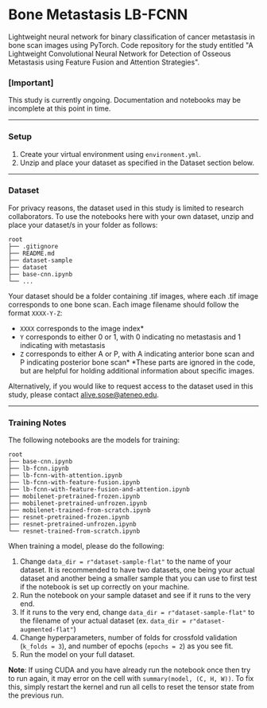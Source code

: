 # Bone Metastasis LB-FCNN
Lightweight neural network for binary classification of cancer metastasis in bone scan images using PyTorch. Code repository for the study entitled "A Lightweight Convolutional Neural Network for Detection of Osseous Metastasis using Feature Fusion and Attention Strategies".

### [Important]
This study is currently ongoing. Documentation and notebooks may be incomplete at this point in time.

---

### Setup
1. Create your virtual environment using `environment.yml`.
2. Unzip and place your dataset as specified in the Dataset section below.

---

### Dataset
For privacy reasons, the dataset used in this study is limited to research collaborators. To use the notebooks here with your own dataset, unzip and place your dataset/s in your folder as follows:
```
root
├── .gitignore  
├── README.md  
├── dataset-sample
├── dataset
├── base-cnn.ipynb
└── ...
```
Your dataset should be a folder containing .tif images, where each .tif image corresponds to one bone scan. Each image filename should follow the format `XXXX-Y-Z`: 
- `XXXX` corresponds to the image index*
- `Y` corresponds to either 0 or 1, with 0 indicating no metastasis and 1 indicating with metastasis
- `Z` corresponds to either A or P, with A indicating anterior bone scan and P indicating posterior bone scan*
*These parts are ignored in the code, but are helpful for holding additional information about specific images.

Alternatively, if you would like to request access to the dataset used in this study, please contact alive.sose@ateneo.edu.

---

### Training Notes
The following notebooks are the models for training:
```
root
├── base-cnn.ipynb
├── lb-fcnn.ipynb
├── lb-fcnn-with-attention.ipynb
├── lb-fcnn-with-feature-fusion.ipynb
├── lb-fcnn-with-feature-fusion-and-attention.ipynb
├── mobilenet-pretrained-frozen.ipynb
├── mobilenet-pretrained-unfrozen.ipynb
├── mobilenet-trained-from-scratch.ipynb
├── resnet-pretrained-frozen.ipynb
├── resnet-pretrained-unfrozen.ipynb
└── resnet-trained-from-scratch.ipynb
```
When training a model, please do the following:
1. Change `data_dir = r"dataset-sample-flat"` to the name of your dataset. It is recommended to have two datasets, one being your actual dataset and another being a smaller sample that you can use to first test if the notebook is set up correctly on your machine.
2. Run the notebook on your sample dataset and see if it runs to the very end.
3. If it runs to the very end, change `data_dir = r"dataset-sample-flat"` to the filename of your actual dataset (ex. `data_dir = r"dataset-augmented-flat"`)
4. Change hyperparameters, number of folds for crossfold validation (`k_folds = 3`), and number of epochs (`epochs = 2`) as you see fit.
5. Run the model on your full dataset.

**Note**: If using CUDA and you have already run the notebook once then try to run again, it may error on the cell with `summary(model, (C, H, W))`. To fix this, simply restart the kernel and run all cells to reset the tensor state from the previous run.
